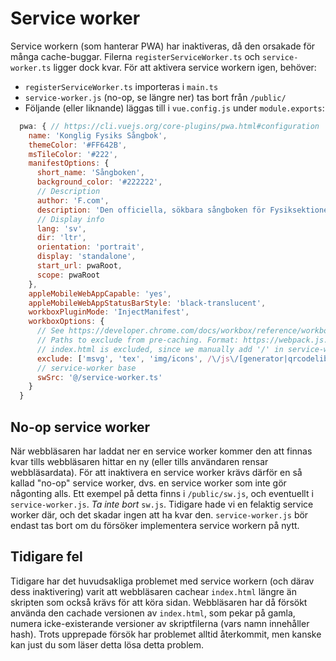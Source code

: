 # Service worker
Service workern (som hanterar PWA) har inaktiveras, då den orsakade för många cache-buggar. Filerna `registerServiceWorker.ts` och `service-worker.ts` ligger dock kvar. För att aktivera service workern igen, behöver:
 - `registerServiceWorker.ts` importeras i `main.ts`
 - `service-worker.js` (no-op, se längre ner) tas bort från `/public/`
 - Följande (eller liknande) läggas till i `vue.config.js` under `module.exports`:
```js
  pwa: { // https://cli.vuejs.org/core-plugins/pwa.html#configuration
    name: 'Konglig Fysiks Sångbok',
    themeColor: '#FF642B',
    msTileColor: '#222',
    manifestOptions: {
      short_name: 'Sångboken',
      background_color: '#222222',
      // Description
      author: 'F.com',
      description: 'Den officiella, sökbara sångboken för Fysiksektionen vid THS innehåller både nya och gamla sånger för gasque och bankett.',
      // Display info
      lang: 'sv',
      dir: 'ltr',
      orientation: 'portrait',
      display: 'standalone',
      start_url: pwaRoot,
      scope: pwaRoot
    },
    appleMobileWebAppCapable: 'yes',
    appleMobileWebAppStatusBarStyle: 'black-translucent',
    workboxPluginMode: 'InjectManifest',
    workboxOptions: {
      // See https://developer.chrome.com/docs/workbox/reference/workbox-webpack-plugin/
      // Paths to exclude from pre-caching. Format: https://webpack.js.org/configuration/module/#condition
      // index.html is excluded, since we manually add '/' in service-worker.ts
      exclude: ['msvg', 'tex', 'img/icons', /\/js\/[generator|qrcodelib]\.[0-9|a-f]{8}\.js/, /\.map$/],
      // service-worker base
      swSrc: '@/service-worker.ts'
    }
  }
```

## No-op service worker
När webbläsaren har laddat ner en service worker kommer den att finnas kvar tills webbläsaren hittar en ny (eller tills användaren rensar webbläsardata). För att inaktivera en service worker krävs därför en så kallad "no-op" service worker, dvs. en service worker som inte gör någonting alls. Ett exempel på detta finns i `/public/sw.js`, och eventuellt i `service-worker.js`. _Ta inte bort_ `sw.js`. Tidigare hade vi en felaktig service worker där, och det skadar ingen att ha kvar den. `service-worker.js` bör endast tas bort om du försöker implementera service workern på nytt.

## Tidigare fel
Tidigare har det huvudsakliga problemet med service workern (och därav dess inaktivering) varit att webbläsaren cachear `index.html` längre än skripten som också krävs för att köra sidan. Webbläsaren har då försökt använda den cachade versionen av `index.html`, som pekar på gamla, numera icke-existerande versioner av skriptfilerna (vars namn innehåller hash). Trots upprepade försök har problemet alltid återkommit, men kanske kan just du som läser detta lösa detta problem.